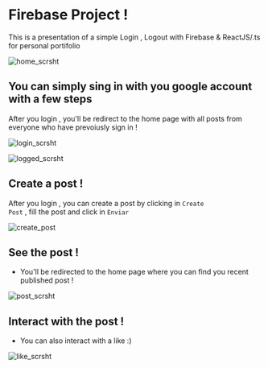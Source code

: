# Firebase Project !

This is a presentation of a simple Login , Logout with Firebase &amp; ReactJS/.ts for personal portifolio

![home_scrsht](https://github.com/itsyoboygod/firebase/assets/58955082/b5f318b5-4a3a-4cba-b574-3b09abb31a1a)

## You can simply sing in with you google account with a few steps

After you login , you'll be redirect to the home page with all posts from everyone who have prevoiusly sign in !

![login_scrsht](https://github.com/itsyoboygod/firebase/assets/58955082/d8828f4d-ea15-4e9a-9df2-0e180149850d)

![logged_scrsht](https://github.com/itsyoboygod/firebase/assets/58955082/ef17bec5-6141-4102-bac8-1e9cb3310460)

## Create a post !

After you login , you can create a post by clicking in <code>Create Post</code> , fill the post and  click in <code>Enviar</code>

![create_post](https://github.com/itsyoboygod/firebase/assets/58955082/2221c5a2-b6ba-4842-93b8-38485a1c6fd2)

## See the post !
* You'll be redirected to the home page where you can find you recent published post !

![post_scrsht](https://github.com/itsyoboygod/firebase/assets/58955082/ff1ca966-5f76-498d-aba5-86a9d6584376)

## Interact with the post !
* You can also interact with a like :) 

![like_scrsht](https://github.com/itsyoboygod/firebase/assets/58955082/1414e6c2-f61d-4d69-b240-b86f6585feb7)

